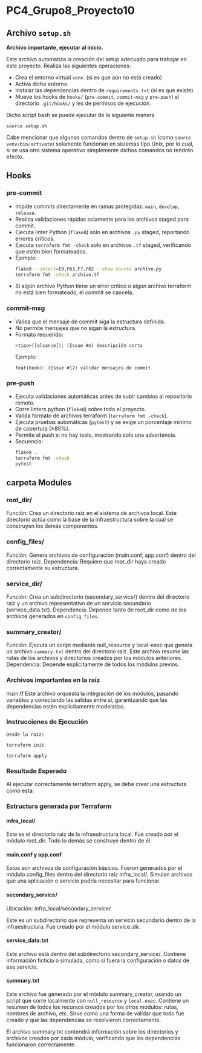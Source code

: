 # PC4_Grupo8_Proyecto10

## Archivo `setup.sh`

**Archivo importante, ejecutar al inicio.**

Este archivo automatiza la creación del setup adecuado para trabajar en este proyecto. Realiza las siguientes operaciones:

- Crea el entorno virtual `venv`. (si es que aún no está creado)
- Activa dicho entorno.
- Instalar las dependencias dentro de `requirements.txt` (si es que existe).
- Mueve los hooks de `hooks/` (`pre-commit`, `commit-msg` y `pre-push`) al directorio `.git/hooks/` y les de permisos de ejecución.

Dicho script bash se puede ejecutar de la siguiente manera

```
source setup.sh
```

Cabe mencionar que algunos comandos dentro de `setup.sh` (como `source venv/bin/activate`) solamente funcionan en sistemas tipo Unix, por lo cual, si se usa otro sistema operativo simplemente dichos comandos no tendrán efecto.

## Hooks

### pre-commit

- Impide commits directamente en ramas protegidas: `main`, `develop`, `release`.
- Realiza validaciones rápidas solamente para los archivos staged para commit.
- Ejecuta linter Python (`flake8`) solo en archivos `.py` staged, reportando errores críticos.
- Ejecuta `terraform fmt -check` solo en archivos `.tf` staged, verificando que estén bien formateados.
- Ejemplo:
  ```bash
  flake8 --select=E9,F63,F7,F82 --show-source archivo.py
  terraform fmt -check archivo.tf
  ```
- Si algún archivo Python tiene un error crítico o algún archivo terraform no está bien formateado, el commit se cancela.

### commit-msg

- Valida que el mensaje de commit siga la estructura definida.
- No permite mensajes que no sigan la estructura.
- Formato requerido:
  ```
  <tipo>([alcance]): (Issue #n) descripción corta
  ```
  Ejemplo:
  ```
  feat(hook): (Issue #12) validar mensajes de commit
  ```

### pre-push

- Ejecuta validaciones automáticas antes de subir cambios al repositorio remoto.
- Corre linters python (`flake8`) sobre todo el proyecto.
- Valida formato de archivos terraform (`terraform fmt -check`).
- Ejecuta pruebas automáticas (`pytest`) y se exige un porcentaje mínimo de cobertura (≥80%).
- Permite el push si no hay tests, mostrando solo una advertencia.
- Secuencia:
  ```bash
  flake8 .
  terraform fmt -check
  pytest
  ```

## carpeta Modules
### root_dir/
Función:
Crea un directorio raíz en el sistema de archivos local. Este directorio actúa como la base de la infraestructura sobre la cual se construyen los demás componentes.

### config_files/
Función:
Genera archivos de configuración (main.conf, app.conf) dentro del directorio raíz.
Dependencia: Requiere que root_dir haya creado correctamente su estructura.

### service_dir/
Función:
Crea un subdirectorio (secondary_service/) dentro del directorio raíz y un archivo representativo de un servicio secundario (service_data.txt).
Dependencia: Depende tanto de root_dir como de los archivos generados en `config_files`.

### summary_creator/
Función:
Ejecuta un script mediante null_resource y local-exec que genera un archivo `summary.txt` dentro del directorio raíz. Este archivo resume las rutas de los archivos y directorios creados por los módulos anteriores.
Dependencia: Depende explícitamente de todos los módulos previos.

### Archivos importantes en la raíz
main.tf
Este archivo orquesta la integración de los módulos, pasando variables y conectando las salidas entre sí, garantizando que las dependencias estén explícitamente modeladas.

### Instrucciones de Ejecución

```
Desde la raiz:

terraform init

terraform apply
```

### Resultado Esperado
Al ejecutar correctamente terraform apply, se debe crear una estructura como esta:


### Estructura generada por Terraform
#### infra_local/
Este es el directorio raíz de la infraestructura local. Fue creado por el módulo root_dir. Todo lo demás se construye dentro de él.

#### main.conf y app.conf
Estos son archivos de configuración básicos.
Fueron generados por el módulo config_files dentro del directorio raíz infra_local/. Simulan archivos que una aplicación o servicio podría necesitar para funcionar.

#### secondary_service/
 Ubicación: infra_local/secondary_service/

Este es un subdirectorio que representa un servicio secundario dentro de la infraestructura. Fue creado por el módulo service_dir.

#### service_data.txt
Este archivo está dentro del subdirectorio secondary_service/.
Contiene información ficticia o simulada, como si fuera la configuración o datos de ese servicio.

#### summary.txt
Este archivo fue generado por el módulo summary_creator, usando un script que corre localmente con `null_resource` y `local-exec`.
Contiene un resumen de todos los recursos creados por los otros módulos: rutas, nombres de archivo, etc. Sirve como una forma de validar que todo fue creado y que las dependencias se resolvieron correctamente.

El archivo summary.txt contendrá información sobre los directorios y archivos creados por cada módulo, verificando que las dependencias funcionaron correctamente.


